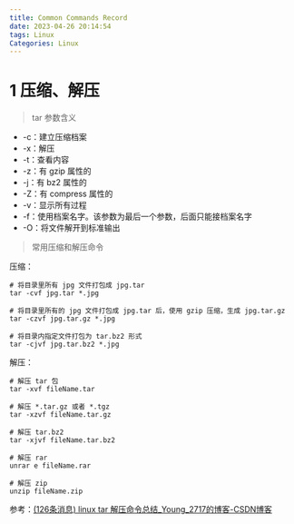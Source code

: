 ```yaml
---
title: Common Commands Record
date: 2023-04-26 20:14:54
tags: Linux
Categories: Linux
---
```




# 1 压缩、解压

> tar 参数含义

* -c：建立压缩档案
* -x：解压
* -t：查看内容
* -z：有 gzip 属性的
* -j：有 bz2 属性的
* -Z：有 compress 属性的
* -v：显示所有过程
* -f：使用档案名字。该参数为最后一个参数，后面只能接档案名字
* -O：将文件解开到标准输出

> 常用压缩和解压命令

压缩：

```shell
# 将目录里所有 jpg 文件打包成 jpg.tar
tar -cvf jpg.tar *.jpg

# 将目录里所有的 jpg 文件打包成 jpg.tar 后，使用 gzip 压缩，生成 jpg.tar.gz
tar -czvf jpg.tar.gz *.jpg

# 将目录内指定文件打包为 tar.bz2 形式
tar -cjvf jpg.tar.bz2 *.jpg
```



解压：

```shell
# 解压 tar 包
tar -xvf fileName.tar

# 解压 *.tar.gz 或者 *.tgz
tar -xzvf fileName.tar.gz

# 解压 tar.bz2
tar -xjvf fileName.tar.bz2

# 解压 rar
unrar e fileName.rar

# 解压 zip
unzip fileName.zip
```





参考：[(126条消息) linux tar 解压命令总结_Young_2717的博客-CSDN博客](https://blog.csdn.net/imyang2007/article/details/7634470)

